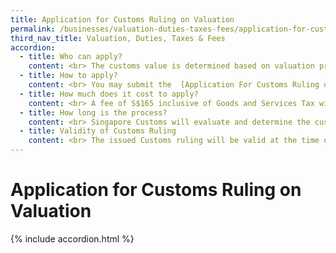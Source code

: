 ```yaml
---
title: Application for Customs Ruling on Valuation
permalink: /businesses/valuation-duties-taxes-fees/application-for-customs-ruling-on-valuation
third_nav_title: Valuation, Duties, Taxes & Fees
accordion:
  - title: Who can apply?
    content: <br> The customs value is determined based on valuation principles from the [Customs (Valuation) Regulations](https://sso.agc.gov.sg/SL/CA1960-RG8?DocDate=20020930&TransactionDate=20090831235959){:target="_blank"}.<br><br> Importers may apply for a Customs ruling on valuation before importing your goods. Do refer to the valuation principles when preparing your application.<br>
  - title: How to apply?
    content: <br> You may submit the  [Application For Customs Ruling on Valuation](https://form.gov.sg/#!/5cb03b49a25e2c0010866861){:target="_blank"} with the following supporting documents <br><br> -   Letter of enquiry from applicant <br> -   The issue to be considered <br> -   Comprehensive description of the arrangement <br> -   Business reasons for the arrangement, if applicable <br> -   Copies of all relevant documents with the relevant parts of the passages identified <br> -   Proposed treatment with reasons and references to the appropriate laws <br> -   Previous request/enquiry on the same or a similar arrangement, if applicable. <br>
  - title: How much does it cost to apply? 
    content: <br> A fee of S$165 inclusive of Goods and Services Tax will be charged for each application. Payment must be made upon receiving the billing notification from Singapore Customs. The billing indicates the bill reference number and would only be generated after we received the complete submission of your application form and supporting documents. <br><br> This fee is non-refundable even if the ruling request is rejected (e.g. where the arrangement is hypothetical) or subsequently withdrawn vy the applicant. <br><br> You may refer to the available [payment methods](/eservices/pay-your-bills/) on our website. <br>
  - title: How long is the process?
    content: <br> Singapore Customs will evaluate and determine the customs valuation treatment of the arrangement. A Customs ruling on valuation will be issued, indicating the applicant's/company's name and address, treatment on customs valuation and conditions to maintain the validity of treatment. <br><br> The ruling process may take up to 30 days, depending on the complexity of the arrangement and completeness of the information furnished. <br>   
  - title: Validity of Customs Ruling
    content: <br> The issued Customs ruling will be valid at the time of issuance based on the Customs Act and its subsidiary legislation in force at the time of the issuance of the Customs ruling. All matters within the issued Customs ruling do not apply three years after the date of issuance, or the date a provision of the Customs Act (including its subsidiary legislation) is repealed or amended to the extent that the repeal or amendment changes the way that provision applies in this ruling, which ever comes earlier. The issued Customs ruling may also be withdrawn or rescinded on the grounds stated in paragraph 7(9) of the Schedule to the Customs Act. <br><br> You may appeal for a review of the Customs Ruling issued. The appeal must be submitted within 10 working days from the date of issuance of the ruling. You have to state the grounds of appeal and submit all supporting documents to substantiate the appeal. <br><br> Upon receipt of the appeal, Singapore Customs will conduct a review and inform you of the outcome via email.   
---
```


# Application for Customs Ruling on Valuation

{% include accordion.html %}
